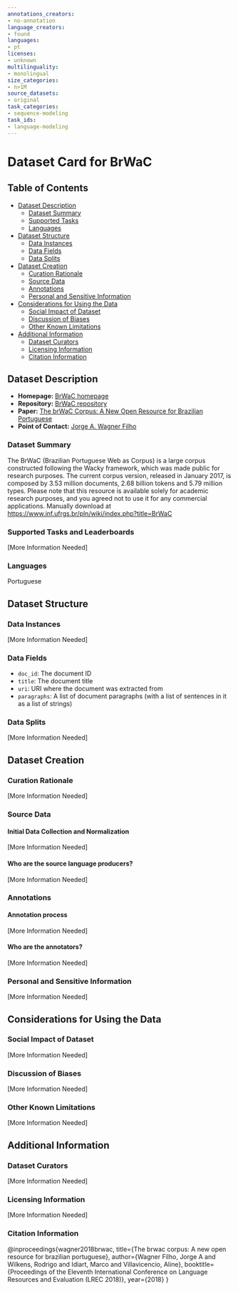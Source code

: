 ```yaml
---
annotations_creators:
- no-annotation
language_creators:
- found
languages:
- pt
licenses:
- unknown
multilinguality:
- monolingual
size_categories:
- n>1M
source_datasets:
- original
task_categories:
- sequence-modeling
task_ids:
- language-modeling
---
```


# Dataset Card for BrWaC

## Table of Contents
- [Dataset Description](#dataset-description)
  - [Dataset Summary](#dataset-summary)
  - [Supported Tasks](#supported-tasks-and-leaderboards)
  - [Languages](#languages)
- [Dataset Structure](#dataset-structure)
  - [Data Instances](#data-instances)
  - [Data Fields](#data-fields)
  - [Data Splits](#data-splits)
- [Dataset Creation](#dataset-creation)
  - [Curation Rationale](#curation-rationale)
  - [Source Data](#source-data)
  - [Annotations](#annotations)
  - [Personal and Sensitive Information](#personal-and-sensitive-information)
- [Considerations for Using the Data](#considerations-for-using-the-data)
  - [Social Impact of Dataset](#social-impact-of-dataset)
  - [Discussion of Biases](#discussion-of-biases)
  - [Other Known Limitations](#other-known-limitations)
- [Additional Information](#additional-information)
  - [Dataset Curators](#dataset-curators)
  - [Licensing Information](#licensing-information)
  - [Citation Information](#citation-information)

## Dataset Description

- **Homepage:** [BrWaC homepage](https://www.inf.ufrgs.br/pln/wiki/index.php?title=BrWaC)
- **Repository:** [BrWaC repository](https://www.inf.ufrgs.br/pln/wiki/index.php?title=BrWaC)
- **Paper:** [The brWaC Corpus: A New Open Resource for Brazilian Portuguese](https://www.aclweb.org/anthology/L18-1686/)
- **Point of Contact:** [Jorge A. Wagner Filho](mailto:jawfilho@inf.ufrgs.br)

### Dataset Summary

The BrWaC (Brazilian Portuguese Web as Corpus) is a large corpus constructed following the Wacky framework, 
which was made public for research purposes. The current corpus version, released in January 2017, is composed by 
3.53 million documents, 2.68 billion tokens and 5.79 million types. Please note that this resource is available 
solely for academic research purposes, and you agreed not to use it for any commercial applications.
Manually download at https://www.inf.ufrgs.br/pln/wiki/index.php?title=BrWaC

### Supported Tasks and Leaderboards

[More Information Needed]

### Languages

Portuguese

## Dataset Structure

### Data Instances

[More Information Needed]

### Data Fields

- `doc_id`: The document ID
- `title`: The document title
- `uri`: URI where the document was extracted from
- `paragraphs`: A list of document paragraphs (with a list of sentences in it as a list of strings)

### Data Splits

[More Information Needed]

## Dataset Creation

### Curation Rationale

[More Information Needed]

### Source Data

#### Initial Data Collection and Normalization

[More Information Needed]

#### Who are the source language producers?

[More Information Needed]

### Annotations

#### Annotation process

[More Information Needed]

#### Who are the annotators?

[More Information Needed]

### Personal and Sensitive Information

[More Information Needed]

## Considerations for Using the Data

### Social Impact of Dataset

[More Information Needed]

### Discussion of Biases

[More Information Needed]

### Other Known Limitations

[More Information Needed]

## Additional Information

### Dataset Curators

[More Information Needed]

### Licensing Information

[More Information Needed]

### Citation Information

@inproceedings{wagner2018brwac,
  title={The brwac corpus: A new open resource for brazilian portuguese},
  author={Wagner Filho, Jorge A and Wilkens, Rodrigo and Idiart, Marco and Villavicencio, Aline},
  booktitle={Proceedings of the Eleventh International Conference on Language Resources and Evaluation (LREC 2018)},
  year={2018}
}
